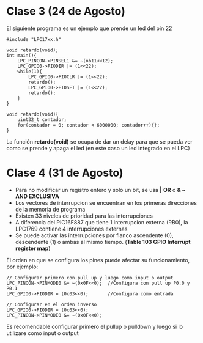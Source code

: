 # Clase 3 (24 de Agosto)
El siguiente programa es un ejemplo que prende un led del pin 22
```
#include "LPC17xx.h"

void retardo(void);
int main(){
	LPC_PINCON->PINSEL1 &= ~(ob11<<12);
	LPC_GPIO0->FIODIR |= (1<<22);
	while(1){
		LPC_GPIO0->FIOCLR |= (1<<22);
		retardo();
		LPC_GPIO0->FIOSET |= (1<<22);
		retardo();
	}
}

void retardo(void){
	uint32_t contador;
	for(contador = 0; contador < 6000000; contador++){};
}
```

La función **retardo(void)** se ocupa de dar un delay para que se pueda ver como se prende y apaga el led (en este caso un led integrado en el LPC) 

# Clase 4 (31 de Agosto)
* Para no modificar un registro entero y solo un bit, se usa **|** **OR** o **& ~** **AND EXCLUSIVA**
* Los vectores de interrupcion se encuentran en los primeras direcciones de la memoria de programa
* Existen 33 niveles de prioridad para las interrupciones
* A diferencia del PIC16F887 que tiene 1 interrupcion externa (RB0), la LPC1769 contiene 4 interrupciones externas 
* Se puede activar las interrupciones por flanco ascendente (0), descendente (1) o ambas al mismo tiempo. (**Table 103 GPIO Interrupt register map**)
 
El orden en que se configura los pines puede afectar su funcionamiento, por ejemplo:

```
// Configurar primero con pull up y luego como input o output
LPC_PINCON->PINMODE0 &= ~(0x0F<<0);  //Configura con pull up P0.0 y P0.1
LPC_GPIO0->FIODIR = (0x03<<0);       //Configura como entrada

// Configurar en el orden inverso
LPC_GPIO0->FIODIR = (0x03<<0);
LPC_PINCON->PINMODE0 &= ~(0x0F<<0);
```

Es recomendable configurar primero el pullup o pulldown y luego si lo utilizare como input o output
